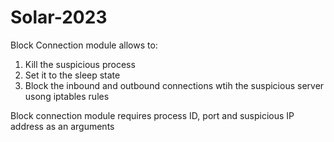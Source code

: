 # Solar-2023

Block Connection module allows to:
1) Kill the suspicious process
2) Set it to the sleep state
3) Block the inbound and outbound connections wtih the suspicious server usong iptables rules

Block connection module requires process ID, port and suspicious IP address as an arguments


